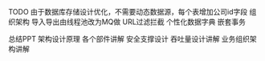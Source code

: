 TODO
由于数据库存储设计优化，不需要动态数据源，每个表增加公司id字段
组织架构
导入导出由线程池改为MQ做
URL过滤拦截
个性化数据字典
嵌套事务



总结PPT
架构设计原理
各个部件讲解
安全支撑设计
吞吐量设计讲解
业务组织架构讲解